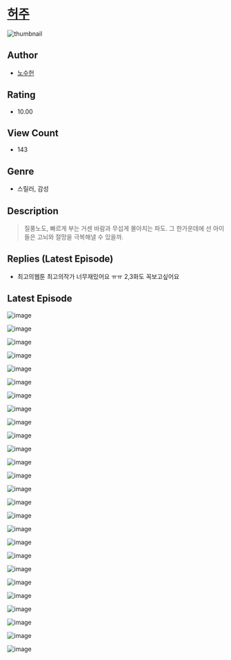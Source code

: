 # [허주](https://comic.naver.com/bestChallenge/list?titleId=810344)
![thumbnail](https://image-comic.pstatic.net/user_contents_data/challenge_comic/2023/05/23/348451/upload_7076617580641006646_480x623.jpeg)

## Author
- [노수헌](https://comic.naver.com/artistTitle?id=348451)

## Rating
- 10.00

## View Count
- 143

## Genre
- 스릴러, 감성

## Description
> 질풍노도, 빠르게 부는 거센 바람과 무섭게 몰아치는 파도. 그 한가운데에 선 아이들은 고뇌와 절망을 극복해낼 수 있을까.

## Replies (Latest Episode)
- 최고의웹툰 최고의작가 너무재밌어요 ㅠㅠ 2,3화도 꼭보고싶어요

## Latest Episode
![image](https://image-comic.pstatic.net/user_contents_data/challenge_comic/2023/05/24/348451/upload_3630519445148479586.jpeg)

![image](https://image-comic.pstatic.net/user_contents_data/challenge_comic/2023/05/24/348451/upload_7017506761786667105.jpeg)

![image](https://image-comic.pstatic.net/user_contents_data/challenge_comic/2023/05/24/348451/upload_7003714483616101685.jpeg)

![image](https://image-comic.pstatic.net/user_contents_data/challenge_comic/2023/05/24/348451/upload_3630575528830919985.jpeg)

![image](https://image-comic.pstatic.net/user_contents_data/challenge_comic/2023/05/24/348451/upload_4062637630253379635.jpeg)

![image](https://image-comic.pstatic.net/user_contents_data/challenge_comic/2023/05/24/348451/upload_4062920204050970424.jpeg)

![image](https://image-comic.pstatic.net/user_contents_data/challenge_comic/2023/05/24/348451/upload_7377522230045324850.jpeg)

![image](https://image-comic.pstatic.net/user_contents_data/challenge_comic/2023/05/24/348451/upload_7004564380402070321.jpeg)

![image](https://image-comic.pstatic.net/user_contents_data/challenge_comic/2023/05/24/348451/upload_3619032856487081012.jpeg)

![image](https://image-comic.pstatic.net/user_contents_data/challenge_comic/2023/05/24/348451/upload_3832956238899459888.jpeg)

![image](https://image-comic.pstatic.net/user_contents_data/challenge_comic/2023/05/24/348451/upload_3991368154124399409.jpeg)

![image](https://image-comic.pstatic.net/user_contents_data/challenge_comic/2023/05/24/348451/upload_7365978277023135544.jpeg)

![image](https://image-comic.pstatic.net/user_contents_data/challenge_comic/2023/05/24/348451/upload_7306590328997819440.jpeg)

![image](https://image-comic.pstatic.net/user_contents_data/challenge_comic/2023/05/24/348451/upload_4063427947249689697.jpeg)

![image](https://image-comic.pstatic.net/user_contents_data/challenge_comic/2023/05/24/348451/upload_3544723457599616101.jpeg)

![image](https://image-comic.pstatic.net/user_contents_data/challenge_comic/2023/05/24/348451/upload_7291382997313872998.jpeg)

![image](https://image-comic.pstatic.net/user_contents_data/challenge_comic/2023/05/24/348451/upload_4123152319294890289.jpeg)

![image](https://image-comic.pstatic.net/user_contents_data/challenge_comic/2023/05/26/348451/upload_3847258472260842295.jpeg)

![image](https://image-comic.pstatic.net/user_contents_data/challenge_comic/2023/05/24/348451/upload_7005458279848686950.jpeg)

![image](https://image-comic.pstatic.net/user_contents_data/challenge_comic/2023/05/24/348451/upload_3486974001700823649.jpeg)

![image](https://image-comic.pstatic.net/user_contents_data/challenge_comic/2023/05/24/348451/upload_3761971549169804902.jpeg)

![image](https://image-comic.pstatic.net/user_contents_data/challenge_comic/2023/05/24/348451/upload_3631700540434624867.jpeg)

![image](https://image-comic.pstatic.net/user_contents_data/challenge_comic/2023/05/24/348451/upload_7147322981619032419.jpeg)

![image](https://image-comic.pstatic.net/user_contents_data/challenge_comic/2023/05/24/348451/upload_3906422114897377382.jpeg)

![image](https://image-comic.pstatic.net/user_contents_data/challenge_comic/2023/05/24/348451/upload_7219890564298324273.jpeg)

![image](https://image-comic.pstatic.net/user_contents_data/challenge_comic/2023/05/24/348451/upload_3905857159211201379.jpeg)
